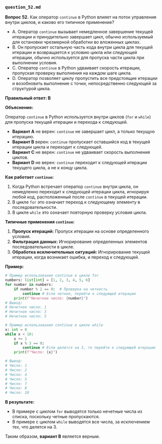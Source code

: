 

### `question_52.md`

**Вопрос 52.** Как оператор `continue` в Python влияет на поток управления внутри циклов, и каково его типичное применение?

- A. Оператор `continue` вызывает немедленное завершение текущей итерации и принудительно завершает цикл, обычно используемый для остановки чрезмерной обработки во вложенных циклах.
- B. Он пропускает остальную часть кода внутри цикла для текущей итерации и возвращается к условию цикла или следующей итерации, обычно используется для пропуска части цикла при выполнении условия.
- C. Оператор `continue` в Python удваивает скорость итерации, пропуская проверку выполнения на каждом шаге цикла.
- D. Оператор позволяет циклу пропустить все предстоящие итерации и возобновить выполнение с точки, непосредственно следующей за структурой цикла.

**Правильный ответ: B**

**Объяснение:**

Оператор `continue` в Python используется внутри циклов (`for` и `while`) для пропуска текущей итерации и перехода к следующей.

*   **Вариант A** не верен: `continue` не завершает цикл, а только текущую итерацию.
*   **Вариант B** верен: `continue` пропускает оставшийся код в текущей итерации цикла и переходит к следующей.
*   **Вариант C** не верен: `continue` не удваивает скорость выполнения циклов.
*   **Вариант D** не верен: `continue` переходит к следующей итерации текущего цикла, а не к концу цикла.

**Как работает `continue`:**

1.  Когда Python встречает оператор `continue` внутри цикла, он немедленно переходит к следующей итерации цикла, игнорируя любой код, расположенный после `continue` в текущей итерации.
2.  В цикле `for` это означает переход к следующему элементу в последовательности.
3.  В цикле `while` это означает повторную проверку условия цикла.

**Типичные применения `continue`:**

1.  **Пропуск итераций:** Пропуск итерации на основе определенного условия.
2.  **Фильтрация данных:** Игнорирование определенных элементов последовательности в цикле.
3.  **Обработка исключительных ситуаций:**  Игнорирование текущей итерации, когда возникает ошибка, и переход к следующей.

**Пример:**

```python
# Пример использования continue в цикле for
numbers: list[int] = [1, 2, 3, 4, 5, 6]
for number in numbers:
    if number % 2 == 0:  # Проверка на четность
        continue # Если четное, перейти к следующей итерации
    print(f"Нечетное число: {number}")
# Вывод:
# Нечетное число: 1
# Нечетное число: 3
# Нечетное число: 5

# Пример использования continue в цикле while
x: int = 0
while x < 10:
    x += 1
    if x % 3 == 0:
        continue # Если делится на 3, то перейти к следующей итерации
    print(f"Число: {x}")

# Вывод:
# Число: 1
# Число: 2
# Число: 4
# Число: 5
# Число: 7
# Число: 8
# Число: 10
```
**В результате:**
* В примере с циклом `for` выводятся только нечетные числа из списка, поскольку четные пропускаются.
* В примере с циклом `while` выводятся все числа, за исключением тех, что делятся на 3.

Таким образом, **вариант B** является верным.
